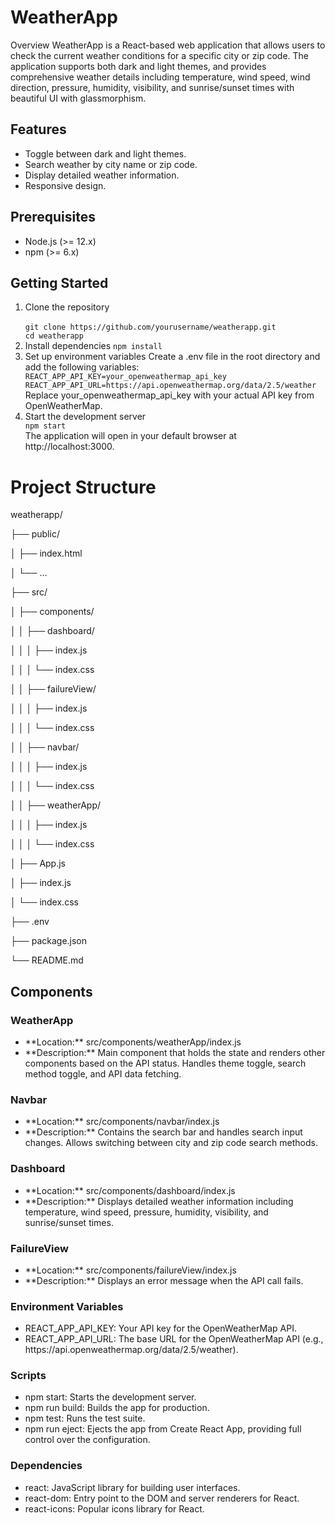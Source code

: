 <h1>WeatherApp</h1>
Overview
WeatherApp is a React-based web application that allows users to check the current weather conditions for a specific city or zip code. The application supports both dark and light themes, and provides comprehensive weather details including temperature, wind speed, wind direction, pressure, humidity, visibility, and sunrise/sunset times with beautiful UI with glassmorphism.

<h2>Features</h2>
<ul>
<li>
Toggle between dark and light themes.  
</li>
<li>
Search weather by city name or zip code.
</li>
<li>
Display detailed weather information.  
</li>
 <li>
Responsive design.
</li> 
</ul>
<h2>
Prerequisites
</h2>
<ul>
  <li>
Node.js (>= 12.x)  
</li>
<li>
npm (>= 6.x)
</li>
</ul>
<h2>
Getting Started  
</h2>
<ol>
<li>
Clone the repository<br/>
<code>
git clone https://github.com/yourusername/weatherapp.git
cd weatherapp
</code>
  
</li>
<li>
Install dependencies
<code>npm install </code>
</li>
<li>
Set up environment variables
Create a .env file in the root directory and add the following variables:
<code>
REACT_APP_API_KEY=your_openweathermap_api_key
REACT_APP_API_URL=https://api.openweathermap.org/data/2.5/weather
</code>
Replace your_openweathermap_api_key with your actual API key from OpenWeatherMap.
</li>
<li>
Start the development server
<code>
npm start
</code>
The application will open in your default browser at http://localhost:3000.  
</li>
</ol>
<h1>Project Structure</h1>
<p>weatherapp/</p>
<p>├── public/</p>
<p>│   ├── index.html</p>
<p>│   └── ...</p>
<p>├── src/</p>
<p>│   ├── components/</p>
<p>│   │   ├── dashboard/</p>
<p>│   │   │   ├── index.js</p>
<p>│   │   │   └── index.css</p>
<p>│   │   ├── failureView/</p>
<p>│   │   │   ├── index.js</p>
<p>│   │   │   └── index.css</p>
<p>│   │   ├── navbar/</p>
<p>│   │   │   ├── index.js</p>
<p>│   │   │   └── index.css</p>
<p>│   │   ├── weatherApp/</p>
<p>│   │   │   ├── index.js</p>
<p>│   │   │   └── index.css</p>
<p>│   ├── App.js</p>
<p>│   ├── index.js</p>
<p>│   └── index.css</p>
<p>├── .env</p>
<p>├── package.json</p>
<p>└── README.md</p>
<h2>
Components  
</h2>
<h3>
WeatherApp  
</h3>
<ul>
  <li>
**Location:** src/components/weatherApp/index.js
  </li>
  <li>
**Description:** Main component that holds the state and renders other components based on the API status. Handles theme toggle, search method toggle, and API data fetching.
  </li>
</ul>
<h3>
Navbar  
</h3>
<ul>
  <li>
**Location:** src/components/navbar/index.js
  </li>
  <li>
**Description:** Contains the search bar and handles search input changes. Allows switching between city and zip code search methods.
  </li>
</ul>
<h3>
Dashboard  
</h3>
<ul>
  <li>
**Location:** src/components/dashboard/index.js
  </li>
  <li>
**Description:** Displays detailed weather information including temperature, wind speed, pressure, humidity, visibility, and sunrise/sunset times.
  </li>
</ul>
<h3>
FailureView
</h3>
<ul>
  <li>
**Location:** src/components/failureView/index.js
  </li>
  <li>
**Description:** Displays an error message when the API call fails.
  </li>
</ul>
<h3>
Environment Variables
</h3>
<ul>
  <li>
REACT_APP_API_KEY: Your API key for the OpenWeatherMap API.
  </li>
  <li>
REACT_APP_API_URL: The base URL for the OpenWeatherMap API (e.g., https://api.openweathermap.org/data/2.5/weather).
  </li>
</ul>
<h3>
Scripts
</h3>
<ul>
  <li>
npm start: Starts the development server.
  </li>
  <li>
npm run build: Builds the app for production.
  </li>
  <li>
npm test: Runs the test suite.
  </li>
  <li>
npm run eject: Ejects the app from Create React App, providing full control over the configuration.
  </li>
</ul>
<h3>
Dependencies
</h3>
<ul>
  <li>
react: JavaScript library for building user interfaces.
  </li>
  <li>
react-dom: Entry point to the DOM and server renderers for React.
  </li>
  <li>
react-icons: Popular icons library for React.
  </li>
</ul>
